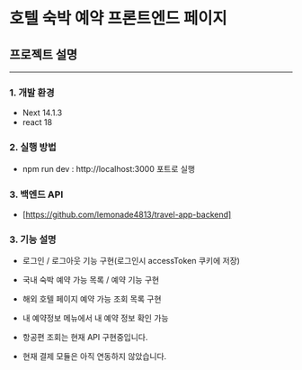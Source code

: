 # 호텔 숙박 예약 프론트엔드 페이지


## 프로젝트 설명
-----------------------------------------------

### 1. 개발 환경

- Next 14.1.3
- react 18

  

### 2. 실행 방법

- npm run dev : http://localhost:3000 포트로 실행



### 3. 백엔드 API

- [https://github.com/lemonade4813/travel-app-backend]



### 3. 기능 설명

- 로그인 / 로그아웃 기능 구현(로그인시 accessToken 쿠키에 저장)
- 국내 숙박 예약 가능 목록 / 예약 기능 구현
- 해외 호텔 페이지 예약 가능 조회 목록 구현
- 내 예약정보 메뉴에서 내 예약 정보 확인 가능

- 항공편 조회는 현재 API 구현중입니다. 
- 현재 결제 모듈은 아직 연동하지 않았습니다.


